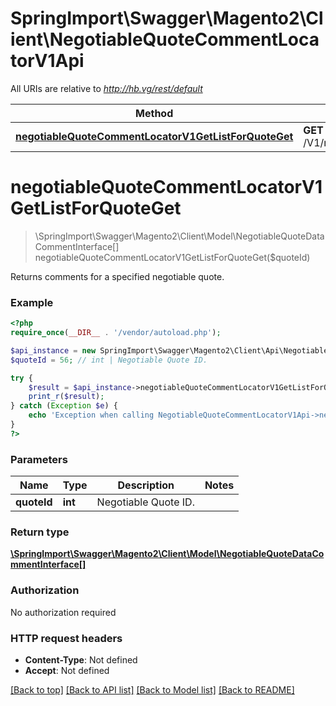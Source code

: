 # SpringImport\Swagger\Magento2\Client\NegotiableQuoteCommentLocatorV1Api

All URIs are relative to *http://hb.vg/rest/default*

Method | HTTP request | Description
------------- | ------------- | -------------
[**negotiableQuoteCommentLocatorV1GetListForQuoteGet**](NegotiableQuoteCommentLocatorV1Api.md#negotiableQuoteCommentLocatorV1GetListForQuoteGet) | **GET** /V1/negotiableQuote/{quoteId}/comments | 


# **negotiableQuoteCommentLocatorV1GetListForQuoteGet**
> \SpringImport\Swagger\Magento2\Client\Model\NegotiableQuoteDataCommentInterface[] negotiableQuoteCommentLocatorV1GetListForQuoteGet($quoteId)



Returns comments for a specified negotiable quote.

### Example
```php
<?php
require_once(__DIR__ . '/vendor/autoload.php');

$api_instance = new SpringImport\Swagger\Magento2\Client\Api\NegotiableQuoteCommentLocatorV1Api();
$quoteId = 56; // int | Negotiable Quote ID.

try {
    $result = $api_instance->negotiableQuoteCommentLocatorV1GetListForQuoteGet($quoteId);
    print_r($result);
} catch (Exception $e) {
    echo 'Exception when calling NegotiableQuoteCommentLocatorV1Api->negotiableQuoteCommentLocatorV1GetListForQuoteGet: ', $e->getMessage(), PHP_EOL;
}
?>
```

### Parameters

Name | Type | Description  | Notes
------------- | ------------- | ------------- | -------------
 **quoteId** | **int**| Negotiable Quote ID. |

### Return type

[**\SpringImport\Swagger\Magento2\Client\Model\NegotiableQuoteDataCommentInterface[]**](../Model/NegotiableQuoteDataCommentInterface.md)

### Authorization

No authorization required

### HTTP request headers

 - **Content-Type**: Not defined
 - **Accept**: Not defined

[[Back to top]](#) [[Back to API list]](../../README.md#documentation-for-api-endpoints) [[Back to Model list]](../../README.md#documentation-for-models) [[Back to README]](../../README.md)

